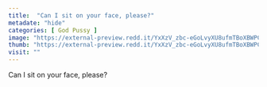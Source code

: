 ```yaml
---
title:  "Can I sit on your face, please?"
metadate: "hide"
categories: [ God Pussy ]
image: "https://external-preview.redd.it/YxXzV_zbc-eGoLvyXU8ufmTBoXBWPC_dXX4jFDSmcx4.jpg?auto=webp&s=b81a486619a40db4af3f752d911b2e38b1f22730"
thumb: "https://external-preview.redd.it/YxXzV_zbc-eGoLvyXU8ufmTBoXBWPC_dXX4jFDSmcx4.jpg?width=1080&crop=smart&auto=webp&s=d92027e13887df74b451b3b90393e8b6e02714ce"
visit: ""
---
```

Can I sit on your face, please?
